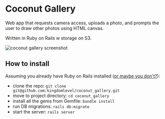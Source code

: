 # Coconut Gallery

Web app that requests camera access, uploads a photo, and prompts the user to draw other photos using HTML canvas.

Written in Ruby on Rails w storage on S3.

![coconut gallery screenshot](https://i.imgur.com/0mgtmda.png)

## How to install
Assuming you already have Ruby on Rails installed ([or maybe you don't?](http://installrails.com/)):

* clone the repo: `git clone git@github.com:kingdomlevel/coconut_gallery.git`
* move to project directory: `cd coconut_gallery`
* install all the gems from Gemfile: `bundle install`
* run DB migrations: `rails db:migrate`
* start the server: `rails server`